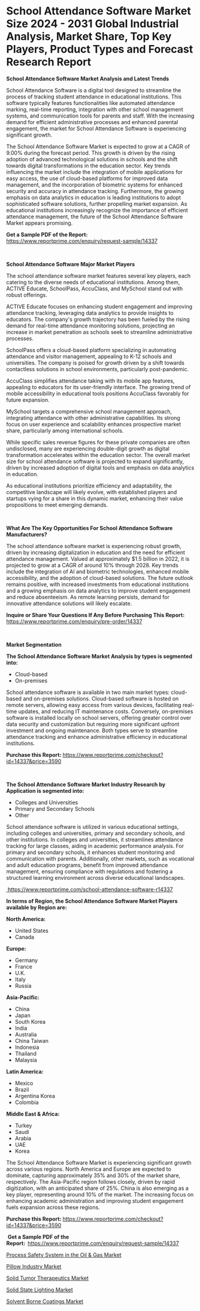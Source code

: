 <p><h1>School Attendance Software Market Size 2024 - 2031 Global Industrial Analysis, Market Share, Top Key Players, Product Types and Forecast Research Report</h1></p><p><strong>School Attendance Software Market Analysis and Latest Trends</strong></p>
<p><p>School Attendance Software is a digital tool designed to streamline the process of tracking student attendance in educational institutions. This software typically features functionalities like automated attendance marking, real-time reporting, integration with other school management systems, and communication tools for parents and staff. With the increasing demand for efficient administrative processes and enhanced parental engagement, the market for School Attendance Software is experiencing significant growth.</p><p>The School Attendance Software Market is expected to grow at a CAGR of 9.00% during the forecast period. This growth is driven by the rising adoption of advanced technological solutions in schools and the shift towards digital transformations in the education sector. Key trends influencing the market include the integration of mobile applications for easy access, the use of cloud-based platforms for improved data management, and the incorporation of biometric systems for enhanced security and accuracy in attendance tracking. Furthermore, the growing emphasis on data analytics in education is leading institutions to adopt sophisticated software solutions, further propelling market expansion. As educational institutions increasingly recognize the importance of efficient attendance management, the future of the School Attendance Software Market appears promising.</p></p>
<p><strong>Get a Sample PDF of the Report:&nbsp;</strong> <a href="https://www.reportprime.com/enquiry/request-sample/14337?utm_campaign=1117&utm_medium=2&utm_source=Github&utm_content=ia&utm_term=29112024&utm_id=school-attendance-software">https://www.reportprime.com/enquiry/request-sample/14337</a></p>
<p>&nbsp;</p>
<p><strong>School Attendance Software Major Market Players</strong></p>
<p><p>The school attendance software market features several key players, each catering to the diverse needs of educational institutions. Among them, ACTIVE Educate, SchoolPass, AccuClass, and MySchool stand out with robust offerings.</p><p>ACTIVE Educate focuses on enhancing student engagement and improving attendance tracking, leveraging data analytics to provide insights to educators. The company's growth trajectory has been fueled by the rising demand for real-time attendance monitoring solutions, projecting an increase in market penetration as schools seek to streamline administrative processes.</p><p>SchoolPass offers a cloud-based platform specializing in automating attendance and visitor management, appealing to K-12 schools and universities. The company is poised for growth driven by a shift towards contactless solutions in school environments, particularly post-pandemic.</p><p>AccuClass simplifies attendance taking with its mobile app features, appealing to educators for its user-friendly interface. The growing trend of mobile accessibility in educational tools positions AccuClass favorably for future expansion. </p><p>MySchool targets a comprehensive school management approach, integrating attendance with other administrative capabilities. Its strong focus on user experience and scalability enhances prospective market share, particularly among international schools.</p><p>While specific sales revenue figures for these private companies are often undisclosed, many are experiencing double-digit growth as digital transformation accelerates within the education sector. The overall market size for school attendance software is projected to expand significantly, driven by increased adoption of digital tools and emphasis on data analytics in education.</p><p>As educational institutions prioritize efficiency and adaptability, the competitive landscape will likely evolve, with established players and startups vying for a share in this dynamic market, enhancing their value propositions to meet emerging demands.</p></p>
<p>&nbsp;</p>
<p><strong>What Are The Key Opportunities For School Attendance Software Manufacturers?</strong></p>
<p><p>The school attendance software market is experiencing robust growth, driven by increasing digitalization in education and the need for efficient attendance management. Valued at approximately $1.5 billion in 2022, it is projected to grow at a CAGR of around 10% through 2028. Key trends include the integration of AI and biometric technologies, enhanced mobile accessibility, and the adoption of cloud-based solutions. The future outlook remains positive, with increased investments from educational institutions and a growing emphasis on data analytics to improve student engagement and reduce absenteeism. As remote learning persists, demand for innovative attendance solutions will likely escalate.</p></p>
<p><strong>Inquire or Share Your Questions If Any Before Purchasing This Report:</strong> <a href="https://www.reportprime.com/enquiry/pre-order/14337?utm_campaign=1117&utm_medium=2&utm_source=Github&utm_content=ia&utm_term=29112024&utm_id=school-attendance-software">https://www.reportprime.com/enquiry/pre-order/14337</a></p>
<p>&nbsp;</p>
<p><strong>Market Segmentation</strong></p>
<p><strong>The School Attendance Software Market Analysis by types is segmented into:</strong></p>
<p><ul><li>Cloud-based</li><li>On-premises</li></ul></p>
<p><p>School attendance software is available in two main market types: cloud-based and on-premises solutions. Cloud-based software is hosted on remote servers, allowing easy access from various devices, facilitating real-time updates, and reducing IT maintenance costs. Conversely, on-premises software is installed locally on school servers, offering greater control over data security and customization but requiring more significant upfront investment and ongoing maintenance. Both types serve to streamline attendance tracking and enhance administrative efficiency in educational institutions.</p></p>
<p><strong>Purchase this Report:&nbsp;</strong><a href="https://www.reportprime.com/checkout?id=14337&price=3590&utm_campaign=1117&utm_medium=2&utm_source=Github&utm_content=ia&utm_term=29112024&utm_id=school-attendance-software">https://www.reportprime.com/checkout?id=14337&price=3590</a></p>
<p>&nbsp;</p>
<p><strong>The School Attendance Software Market Industry Research by Application is segmented into:</strong></p>
<p><ul><li>Colleges and Universities</li><li>Primary and Secondary Schools</li><li>Other</li></ul></p>
<p><p>School attendance software is utilized in various educational settings, including colleges and universities, primary and secondary schools, and other institutions. In colleges and universities, it streamlines attendance tracking for large classes, aiding in academic performance analysis. For primary and secondary schools, it enhances student monitoring and communication with parents. Additionally, other markets, such as vocational and adult education programs, benefit from improved attendance management, ensuring compliance with regulations and fostering a structured learning environment across diverse educational landscapes.</p></p>
<p><a href="https://www.reportprime.com/school-attendance-software-r14337?utm_campaign=1117&utm_medium=2&utm_source=Github&utm_content=ia&utm_term=29112024&utm_id=school-attendance-software">&nbsp;https://www.reportprime.com/school-attendance-software-r14337</a></p>
<p><strong>In terms of Region, the School Attendance Software Market Players available by Region are:</strong></p>
<p>
    <p> <strong> North America: </strong>
        <ul>
            <li>United States</li>
            <li>Canada</li>
        </ul>
        </p> 
    <p> <strong> Europe: </strong>
        <ul>
            <li>Germany</li>
            <li>France</li>
            <li>U.K.</li>
            <li>Italy</li>
            <li>Russia</li>
        </ul>
        </p> 
    <p> <strong> Asia-Pacific: </strong>
        <ul>
            <li>China</li>
            <li>Japan</li>
            <li>South Korea</li>
            <li>India</li>
            <li>Australia</li>
            <li>China Taiwan</li>
            <li>Indonesia</li>
            <li>Thailand</li>
            <li>Malaysia</li>
        </ul>
        </p> 
    <p> <strong> Latin America: </strong>
        <ul>
            <li>Mexico</li>
            <li>Brazil</li>
            <li>Argentina Korea</li>
            <li>Colombia</li>
        </ul>
        </p> 
    <p> <strong> Middle East & Africa: </strong>
        <ul>
            <li>Turkey</li>
            <li>Saudi</li>
            <li>Arabia</li>
            <li>UAE</li>
            <li>Korea</li>
        </ul>
    </p>
    </p>
<p><p>The School Attendance Software Market is experiencing significant growth across various regions. North America and Europe are expected to dominate, capturing approximately 35% and 30% of the market share, respectively. The Asia-Pacific region follows closely, driven by rapid digitization, with an anticipated share of 25%. China is also emerging as a key player, representing around 10% of the market. The increasing focus on enhancing academic administration and improving student engagement fuels expansion across these regions.</p></p>
<p><strong>Purchase this Report: </strong><a href="https://www.reportprime.com/checkout?id=14337&price=3590&utm_campaign=1117&utm_medium=2&utm_source=Github&utm_content=ia&utm_term=29112024&utm_id=school-attendance-software">https://www.reportprime.com/checkout?id=14337&price=3590</a></p>
<p>&nbsp;<strong>Get a Sample PDF of the Report:&nbsp;&nbsp;</strong><a href="https://www.reportprime.com/enquiry/request-sample/14337?utm_campaign=1117&utm_medium=2&utm_source=Github&utm_content=ia&utm_term=29112024&utm_id=school-attendance-software">https://www.reportprime.com/enquiry/request-sample/14337</a></p>
<p><strong></strong></p>
<p><p><a href="https://issuu.com/reportprime-2/docs/process-safety-system-in-the-oil-gas-market-size-2?utm_campaign=1117&utm_medium=2&utm_source=Github&utm_content=ia&utm_term=29112024&utm_id=school-attendance-software">Process Safety System in the Oil & Gas Market</a></p><p><a href="https://issuu.com/reportprime-2/docs/pillow-industry-market-size-2030.pptx?utm_campaign=1117&utm_medium=2&utm_source=Github&utm_content=ia&utm_term=29112024&utm_id=school-attendance-software">Pillow Industry Market</a></p><p><a href="https://www.linkedin.com/pulse/analyzing-solid-tumor-therapeutics-market-trends-size-share-cijoe?utm_campaign=1117&utm_medium=2&utm_source=Github&utm_content=ia&utm_term=29112024&utm_id=school-attendance-software">Solid Tumor Therapeutics Market</a></p><p><a href="https://www.linkedin.com/pulse/solid-state-lighting-market-navigating-challenges-unlocking-45zff?utm_campaign=1117&utm_medium=2&utm_source=Github&utm_content=ia&utm_term=29112024&utm_id=school-attendance-software">Solid State Lighting Market</a></p><p><a href="https://www.linkedin.com/pulse/market-leaders-laggards-global-solvent-borne-coatings-co6le?utm_campaign=1117&utm_medium=2&utm_source=Github&utm_content=ia&utm_term=29112024&utm_id=school-attendance-software">Solvent Borne Coatings Market</a></p></p>